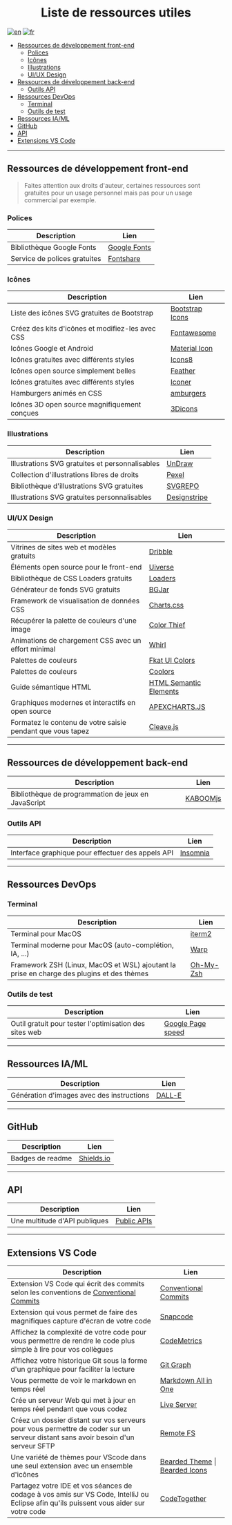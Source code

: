 <!-- @format -->

<h1 align="center">Liste de ressources utiles</h1>

[![en](https://img.shields.io/badge/lang-en-red.svg)](./LINK.md)
[![fr](https://img.shields.io/badge/lang-fr-blue.svg)](./LINK-fr.md)

- [Ressources de développement front-end](#ressources-de-développement-front-end)
  - [Polices](#polices)
  - [Icônes](#icônes)
  - [Illustrations](#illustrations)
  - [UI/UX Design](#uiux-design)
- [Ressources de développement back-end](#ressources-de-développement-back-end)
  - [Outils API](#outils-api)
- [Ressources DevOps](#ressources-devops)
  - [Terminal](#terminal)
  - [Outils de test](#outils-de-test)
- [Ressources IA/ML](#ressources-iaml)
- [GitHub](#github)
- [API](#api)
- [Extensions VS Code](#extensions-vs-code)

---

## Ressources de développement front-end

> Faites attention aux droits d'auteur, certaines ressources sont gratuites pour un usage personnel mais pas pour un usage commercial par exemple.

### Polices

| Description                  | Lien                                      |
| ---------------------------- | ----------------------------------------- |
| Bibliothèque Google Fonts    | [Google Fonts](https://fonts.google.com/) |
| Service de polices gratuites | [Fontshare](https://www.fontshare.com)    |

### Icônes

| Description                                      | Lien                                              |
| ------------------------------------------------ | ------------------------------------------------- |
| Liste des icônes SVG gratuites de Bootstrap      | [Bootstrap Icons](https://icons.getbootstrap.com) |
| Créez des kits d'icônes et modifiez-les avec CSS | [Fontawesome](https://fontawesome.com/icons)      |
| Icônes Google et Android                         | [Material Icon](https://fonts.google.com/icons)   |
| Icônes gratuites avec différents styles          | [Icons8](https://icons8.com/)                     |
| Icônes open source simplement belles             | [Feather](https://feathericons.com/)              |
| Icônes gratuites avec différents styles          | [Iconer](https://www.svgrepo.com/)                |
| Hamburgers animés en CSS                         | [amburgers](https://jonsuh.com/hamburgers/)       |
| Icônes 3D open source magnifiquement conçues     | [3Dicons](https://3dicons.co/)                    |

### Illustrations

| Description                                     | Lien                                      |
| ----------------------------------------------- | ----------------------------------------- |
| Illustrations SVG gratuites et personnalisables | [UnDraw](https://undraw.co/search)        |
| Collection d'illustrations libres de droits     | [Pexel](https://www.pexels.com/)          |
| Bibliothèque d'illustrations SVG gratuites      | [SVGREPO](https://www.svgrepo.com/)       |
| Illustrations SVG gratuites personnalisables    | [Designstripe](https://designstripe.com/) |

### UI/UX Design

| Description                                                | Lien                                                                                  |
| ---------------------------------------------------------- | ------------------------------------------------------------------------------------- |
| Vitrines de sites web et modèles gratuits                  | [Dribble](https://dribbble.com)                                                       |
| Éléments open source pour le front-end                     | [Uiverse](https://uiverse.io/)                                                        |
| Bibliothèque de CSS Loaders gratuits                       | [Loaders](https://cssloaders.github.io/)                                              |
| Générateur de fonds SVG gratuits                           | [BGJar](https://bgjar.com/)                                                           |
| Framework de visualisation de données CSS                  | [Charts.css](https://chartscss.org/)                                                  |
| Récupérer la palette de couleurs d'une image               | [Color Thief](https://lokeshdhakar.com/projects/color-thief/)                         |
| Animations de chargement CSS avec un effort minimal        | [Whirl](https://whirl.netlify.app/)                                                   |
| Palettes de couleurs                                       | [Fkat UI Colors](https://flatuicolors.com/)                                           |
| Palettes de couleurs                                       | [Coolors](https://coolors.co/)                                                        |
| Guide sémantique HTML                                      | [HTML Semantic Elements](https://www.w3schools.com/html/html5_semantic_elements.asp#) |
| Graphiques modernes et interactifs en open source          | [APEXCHARTS.JS](https://apexcharts.com/)                                              |
| Formatez le contenu de votre saisie pendant que vous tapez | [Cleave.js](https://nosir.github.io/cleave.js/)                                       |

---

## Ressources de développement back-end

| Description                                         | Lien                              |
| --------------------------------------------------- | --------------------------------- |
| Bibliothèque de programmation de jeux en JavaScript | [KABOOMjs](https://kaboomjs.com/) |

### Outils API

| Description                                       | Lien                              |
| ------------------------------------------------- | --------------------------------- |
| Interface graphique pour effectuer des appels API | [Insomnia](https://insomnia.rest) |

---

## Ressources DevOps

### Terminal

| Description                                                                               | Lien                           |
| ----------------------------------------------------------------------------------------- | ------------------------------ |
| Terminal pour MacOS                                                                       | [iterm2](https://iterm2.com/)  |
| Terminal moderne pour MacOS (auto-complétion, IA, ...)                                    | [Warp](https://www.warp.dev/)  |
| Framework ZSH (Linux, MacOS et WSL) ajoutant la prise en charge des plugins et des thèmes | [Oh-My-Zsh](https://ohmyz.sh/) |

### Outils de test

| Description                                            | Lien                                            |
| ------------------------------------------------------ | ----------------------------------------------- |
| Outil gratuit pour tester l'optimisation des sites web | [Google Page speed](https://pagespeed.web.dev/) |

---

## Ressources IA/ML

| Description                               | Lien                                  |
| ----------------------------------------- | ------------------------------------- |
| Génération d'images avec des instructions | [DALL-E](https://openai.com/dall-e-2) |

---

## GitHub

| Description      | Lien                              |
| ---------------- | --------------------------------- |
| Badges de readme | [Shields.io](https://shields.io/) |

---

## API

| Description                   | Lien                                                      |
| ----------------------------- | --------------------------------------------------------- |
| Une multitude d'API publiques | [Public APIs](https://github.com/public-apis/public-apis) |

---

## Extensions VS Code

| Description                                                                                                                             | Lien                                                                                                                                                                                           |
| --------------------------------------------------------------------------------------------------------------------------------------- | ---------------------------------------------------------------------------------------------------------------------------------------------------------------------------------------------- |
| Extension VS Code qui écrit des commits selon les conventions de [Conventional Commits](https://www.conventionalcommits.org/en/v1.0.0/) | [Conventional Commits](https://marketplace.visualstudio.com/items?itemName=vivaxy.vscode-conventional-commits)                                                                                 |
| Extension qui vous permet de faire des magnifiques capture d'écran de votre code                                                        | [Snapcode](https://marketplace.visualstudio.com/items?itemName=moyu.snapcode)                                                                                                                  |
| Affichez la complexité de votre code pour vous permettre de rendre le code plus simple à lire pour vos collègues                        | [CodeMetrics](https://marketplace.visualstudio.com/items?itemName=kisstkondoros.vscode-codemetrics)                                                                                            |
| Affichez votre historique Git sous la forme d'un graphique pour faciliter la lecture                                                    | [Git Graph](https://marketplace.visualstudio.com/items?itemName=mhutchie.git-graph)                                                                                                            |
| Vous permette de voir le markdown en temps réel                                                                                         | [Markdown All in One](https://marketplace.visualstudio.com/items?itemName=yzhang.markdown-all-in-one)                                                                                          |
| Crée un serveur Web qui met à jour en temps réel pendant que vous codez                                                                 | [Live Server](https://marketplace.visualstudio.com/items?itemName=ritwickdey.LiveServer)                                                                                                       |
| Créez un dossier distant sur vos serveurs pour vous permettre de coder sur un serveur distant sans avoir besoin d'un serveur SFTP       | [Remote FS](https://marketplace.visualstudio.com/items?itemName=liximomo.remotefs)                                                                                                             |
| Une variété de thèmes pour VScode dans une seul extension avec un ensemble d'icônes                                                     | [Bearded Theme](https://marketplace.visualstudio.com/items?itemName=BeardedBear.beardedtheme) \| [Bearded Icons](https://marketplace.visualstudio.com/items?itemName=BeardedBear.beardedicons) |
| Partagez votre IDE et vos séances de codage à vos amis sur VS Code, IntelliJ ou Eclipse afin qu'ils puissent vous aider sur votre code  | [CodeTogether](https://marketplace.visualstudio.com/items?itemName=genuitecllc.codetogether)                                                                                                   |
